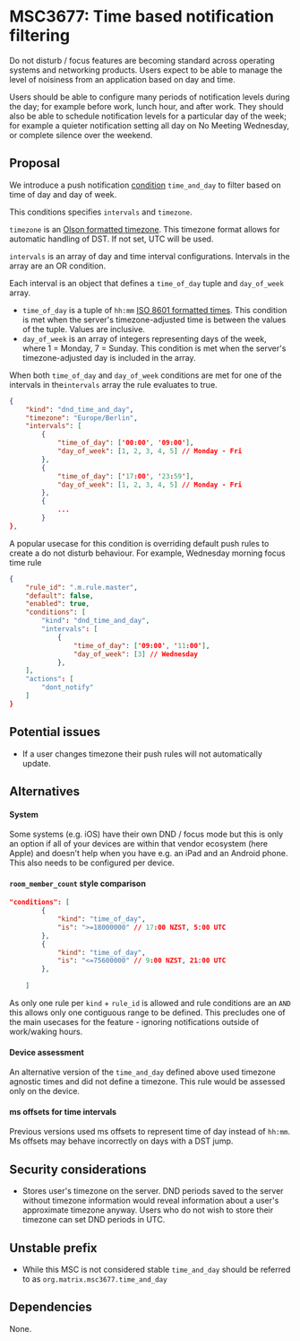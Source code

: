 # MSC3677: Time based notification filtering
Do not disturb / focus features are becoming standard across operating systems and networking products. Users expect to be able to manage the level of noisiness from an application based on day and time.

Users should be able to configure many periods of notification levels during the day; for example before work, lunch hour, and after work.
They should also be able to schedule notification levels for a particular day of the week; for example a quieter notification setting all day on No Meeting Wednesday, or complete silence over the weekend.

## Proposal

We introduce a push notification [condition](https://spec.matrix.org/v1.2/client-server-api/#push-rules) `time_and_day` to filter based on time of day and day of week.

This conditions specifies `intervals` and `timezone`.

`timezone` is an [Olson formatted timezone](https://en.wikipedia.org/wiki/List_of_tz_database_time_zones). This timezone format allows for automatic handling of DST.
If not set, UTC will be used.

`intervals` is an array of day and time interval configurations.
Intervals in the array are an OR condition.

Each interval is an object that defines a `time_of_day` tuple and `day_of_week` array.

- `time_of_day` is a tuple of `hh:mm` [ISO 8601 formatted times](https://en.wikipedia.org/wiki/ISO_8601#:~:text=As%20of%20ISO%208601%2D1,minute%20between%2000%20and%2059.). This condition is met when the server's timezone-adjusted time is between the values of the tuple. Values are inclusive.
- `day_of_week` is an array of integers representing days of the week, where 1 = Monday, 7 = Sunday. This condition is met when the server's timezone-adjusted day is included in the array.

When both `time_of_day` and `day_of_week` conditions are met for one of the intervals in the`intervals` array the rule evaluates to true.

```json
{
    "kind": "dnd_time_and_day",
    "timezone": "Europe/Berlin",
    "intervals": [
        {
            "time_of_day": ['00:00', '09:00'],
            "day_of_week": [1, 2, 3, 4, 5] // Monday - Fri
        },
        {
            "time_of_day": ['17:00', '23:59'],
            "day_of_week": [1, 2, 3, 4, 5] // Monday - Fri
        },
        {
            ...
        }
},
```

A popular usecase for this condition is overriding default push rules to create a do not disturb behaviour.
For example, Wednesday morning focus time rule
```json
{
    "rule_id": ".m.rule.master",
    "default": false,
    "enabled": true,
    "conditions": [
        "kind": "dnd_time_and_day",
        "intervals": [
            {
                "time_of_day": ['09:00', '11:00'],
                "day_of_week": [3] // Wednesday
            },
    ],
    "actions": [
        "dont_notify"
    ]
}
```


## Potential issues
- If a user changes timezone their push rules will not automatically update. 

## Alternatives

#### System
Some systems (e.g. iOS) have their own DND / focus mode but this is only an option if all of your devices are within that vendor ecosystem (here Apple) and doesn't help when you have e.g. an iPad and an Android phone.
This also needs to be configured per device.

#### `room_member_count` style comparison
```json
"conditions": [
        {
            "kind": "time_of_day",
            "is": ">=18000000" // 17:00 NZST, 5:00 UTC 
        },
        {
            "kind": "time_of_day",
            "is": "<=75600000" // 9:00 NZST, 21:00 UTC
        },
        
    ]
```
As only one rule per `kind` + `rule_id` is allowed and rule conditions are an `AND` this allows only one contiguous range to be defined. This precludes one of the main usecases for the feature - ignoring notifications outside of work/waking hours.

#### Device assessment
An alternative version of the `time_and_day` defined above used timezone agnostic times and did not define a timezone. This rule would be assessed only on the device.

#### ms offsets for time intervals
Previous versions used ms offsets to represent time of day instead of `hh:mm`. Ms offsets may behave incorrectly on days with a DST jump.

## Security considerations
- Stores user's timezone on the server. DND periods saved to the server without timezone information would reveal information about a user's approximate timezone anyway. Users who do not wish to store their timezone can set DND periods in UTC.

## Unstable prefix

- While this MSC is not considered stable `time_and_day` should be referred to as `org.matrix.msc3677.time_and_day`

## Dependencies
None.
